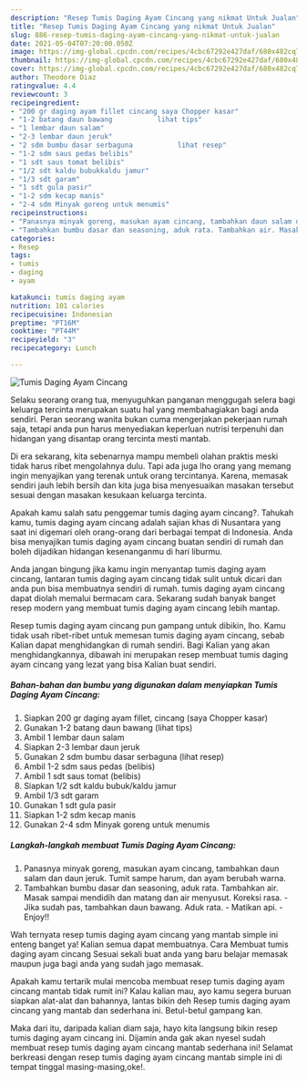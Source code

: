 ```yaml
---
description: "Resep Tumis Daging Ayam Cincang yang nikmat Untuk Jualan"
title: "Resep Tumis Daging Ayam Cincang yang nikmat Untuk Jualan"
slug: 886-resep-tumis-daging-ayam-cincang-yang-nikmat-untuk-jualan
date: 2021-05-04T07:20:00.050Z
image: https://img-global.cpcdn.com/recipes/4cbc67292e427daf/680x482cq70/tumis-daging-ayam-cincang-foto-resep-utama.jpg
thumbnail: https://img-global.cpcdn.com/recipes/4cbc67292e427daf/680x482cq70/tumis-daging-ayam-cincang-foto-resep-utama.jpg
cover: https://img-global.cpcdn.com/recipes/4cbc67292e427daf/680x482cq70/tumis-daging-ayam-cincang-foto-resep-utama.jpg
author: Theodore Diaz
ratingvalue: 4.4
reviewcount: 3
recipeingredient:
- "200 gr daging ayam fillet cincang saya Chopper kasar"
- "1-2 batang daun bawang           lihat tips"
- "1 lembar daun salam"
- "2-3 lembar daun jeruk"
- "2 sdm bumbu dasar serbaguna           lihat resep"
- "1-2 sdm saus pedas belibis"
- "1 sdt saus tomat belibis"
- "1/2 sdt kaldu bubukkaldu jamur"
- "1/3 sdt garam"
- "1 sdt gula pasir"
- "1-2 sdm kecap manis"
- "2-4 sdm Minyak goreng untuk menumis"
recipeinstructions:
- "Panasnya minyak goreng, masukan ayam cincang, tambahkan daun salam dan daun jeruk. Tumit sampe harum, dan ayam berubah warna."
- "Tambahkan bumbu dasar dan seasoning, aduk rata. Tambahkan air. Masak sampai mendidih dan matang dan air menyusut. Koreksi rasa.  Jika sudah pas, tambahkan daun bawang. Aduk rata.  Matikan api.  Enjoy!!"
categories:
- Resep
tags:
- tumis
- daging
- ayam

katakunci: tumis daging ayam 
nutrition: 101 calories
recipecuisine: Indonesian
preptime: "PT16M"
cooktime: "PT44M"
recipeyield: "3"
recipecategory: Lunch

---
```



![Tumis Daging Ayam Cincang](https://img-global.cpcdn.com/recipes/4cbc67292e427daf/680x482cq70/tumis-daging-ayam-cincang-foto-resep-utama.jpg)

Selaku seorang orang tua, menyuguhkan panganan menggugah selera bagi keluarga tercinta merupakan suatu hal yang membahagiakan bagi anda sendiri. Peran seorang  wanita bukan cuma mengerjakan pekerjaan rumah saja, tetapi anda pun harus menyediakan keperluan nutrisi terpenuhi dan hidangan yang disantap orang tercinta mesti mantab.

Di era  sekarang, kita sebenarnya mampu membeli olahan praktis meski tidak harus ribet mengolahnya dulu. Tapi ada juga lho orang yang memang ingin menyajikan yang terenak untuk orang tercintanya. Karena, memasak sendiri jauh lebih bersih dan kita juga bisa menyesuaikan masakan tersebut sesuai dengan masakan kesukaan keluarga tercinta. 



Apakah kamu salah satu penggemar tumis daging ayam cincang?. Tahukah kamu, tumis daging ayam cincang adalah sajian khas di Nusantara yang saat ini digemari oleh orang-orang dari berbagai tempat di Indonesia. Anda bisa menyajikan tumis daging ayam cincang buatan sendiri di rumah dan boleh dijadikan hidangan kesenanganmu di hari liburmu.

Anda jangan bingung jika kamu ingin menyantap tumis daging ayam cincang, lantaran tumis daging ayam cincang tidak sulit untuk dicari dan anda pun bisa membuatnya sendiri di rumah. tumis daging ayam cincang dapat diolah memalui bermacam cara. Sekarang sudah banyak banget resep modern yang membuat tumis daging ayam cincang lebih mantap.

Resep tumis daging ayam cincang pun gampang untuk dibikin, lho. Kamu tidak usah ribet-ribet untuk memesan tumis daging ayam cincang, sebab Kalian dapat menghidangkan di rumah sendiri. Bagi Kalian yang akan menghidangkannya, dibawah ini merupakan resep membuat tumis daging ayam cincang yang lezat yang bisa Kalian buat sendiri.

<!--inarticleads1-->

##### Bahan-bahan dan bumbu yang digunakan dalam menyiapkan Tumis Daging Ayam Cincang:

1. Siapkan 200 gr daging ayam fillet, cincang (saya Chopper kasar)
1. Gunakan 1-2 batang daun bawang           (lihat tips)
1. Ambil 1 lembar daun salam
1. Siapkan 2-3 lembar daun jeruk
1. Gunakan 2 sdm bumbu dasar serbaguna           (lihat resep)
1. Ambil 1-2 sdm saus pedas (belibis)
1. Ambil 1 sdt saus tomat (belibis)
1. Siapkan 1/2 sdt kaldu bubuk/kaldu jamur
1. Ambil 1/3 sdt garam
1. Gunakan 1 sdt gula pasir
1. Siapkan 1-2 sdm kecap manis
1. Gunakan 2-4 sdm Minyak goreng untuk menumis




<!--inarticleads2-->

##### Langkah-langkah membuat Tumis Daging Ayam Cincang:

1. Panasnya minyak goreng, masukan ayam cincang, tambahkan daun salam dan daun jeruk. Tumit sampe harum, dan ayam berubah warna.
1. Tambahkan bumbu dasar dan seasoning, aduk rata. Tambahkan air. Masak sampai mendidih dan matang dan air menyusut. Koreksi rasa.  - Jika sudah pas, tambahkan daun bawang. Aduk rata.  - Matikan api.  - Enjoy!!




Wah ternyata resep tumis daging ayam cincang yang mantab simple ini enteng banget ya! Kalian semua dapat membuatnya. Cara Membuat tumis daging ayam cincang Sesuai sekali buat anda yang baru belajar memasak maupun juga bagi anda yang sudah jago memasak.

Apakah kamu tertarik mulai mencoba membuat resep tumis daging ayam cincang mantab tidak rumit ini? Kalau kalian mau, ayo kamu segera buruan siapkan alat-alat dan bahannya, lantas bikin deh Resep tumis daging ayam cincang yang mantab dan sederhana ini. Betul-betul gampang kan. 

Maka dari itu, daripada kalian diam saja, hayo kita langsung bikin resep tumis daging ayam cincang ini. Dijamin anda gak akan nyesel sudah membuat resep tumis daging ayam cincang mantab sederhana ini! Selamat berkreasi dengan resep tumis daging ayam cincang mantab simple ini di tempat tinggal masing-masing,oke!.

